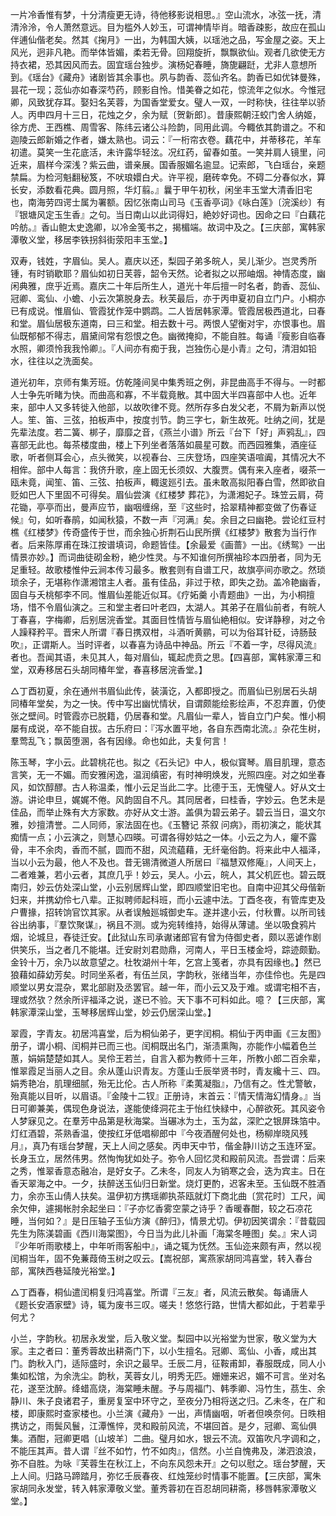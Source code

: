 <!-- { "loadSidebar": true } -->
一片冷香惟有梦，十分清瘦更无诗，待他移影说相思。』空山流水，冰弦一抚，清清泠泠，令人萧然意远。目为槛外人妙玉，可谓神情毕肖。暗香疎影，故应在孤山伴逋仙偕老矣。然其《掬月》一出，为韩国大姨，以瑶池之品，写金屋之姿。天上风光，迥非凡艳。而举体皆媚，柔若无骨。回翔旋折，飘飘欲仙。观者几欲使无方持衣裙，恐其因风而去。固宜瑶台独步。演杨妃春睡，旖旎翩跹，尤非人意想所到。《瑶台》《藏舟》诸剧皆其余事也。夙与韵香、蕊仙齐名。韵香已如优钵曼殊，昙花一现；蕊仙亦如春深芍药，顾影自怜。惜美眷之如花，惊流年之似水。今惟冠卿，风致犹存耳。娶妇名芙蓉，为国香堂爱女。璧人一双，一时称快，往往举以骄人。丙申四月十三日，花烛之夕，余为赋〔贺新郎〕。昔康熙朝汪蛟门舍人纳姬，徐方虎、王西樵、周雪客、陈纬云诸公斗险韵，同用此调。今輙依其韵谱之。不和迦陵云郎新婚之作者，嫌太熟也。词云：『一桁帘衣卷。藕花中，并蒂移花，羊车初遣。莫笑一生花底活，未许露华轻泫。况红药，留春如茧。一笑并肩人镜里，问近来，眉样今深浅？紫云曲，谱亲展。国香服媚名逾显。记索郎，飞白瑶台，亲题禁扁。为检河魁翻秘笈，不吠琅嬛白犬。许平视，磨砖幸免。不碍二分春似水，算长安，添数看花典。圆月照，华灯翦。』曩于甲午初秋，闲坐丰玉堂大清香旧宅也，南海劳四谔士属为署额。因忆张南山司马《玉香亭词》《咏白莲》〔浣溪纱〕有『银塘风定玉生香』之句。当日南山以此词得妇，絶妙好词也。因命之曰『白藕花吟舫。』香山鲍太史逸卿，以冷金笺书之，揭楣端。故词中及之。【三庆部，寓韩家潭敬义堂，移居李铁拐斜街荥阳丰玉堂。】

双寿，钱姓，字眉仙。吴人。嘉庆以还，梨园子弟多皖人，吴儿渐少。岂灵秀所锺，有时销歇耶？眉仙如初日芙蓉，韶令天然。论者拟之以邢岫烟。神情态度，幽闲典雅，庶乎近焉。嘉庆二十年后所生人，道光十年后擅一时名者，韵香、蕊仙、冠卿、鸾仙、小蟾、小云次第脱身去。秋芙最后，亦于丙申夏初自立门户。小桐亦已有成说。惟眉仙、管霞犹作笼中鹦鹉。二人皆居韩家潭。管霞居极西道北，曰春和堂。眉仙居极东道南，曰三和堂。相去数十弓。两恨人望衡对宇，亦恨事也。眉仙既郁郁不得志，眉黛间常有怨恨之色。幽微掩抑，不能自胜。每诵『瘦影自临春水照，卿须怜我我怜卿』。『人间亦有痴于我，岂独伤心是小青』之句，清泪如铅水，往往以之洗面矣。

道光初年，京师有集芳班。仿乾隆间吴中集秀班之例，非昆曲高手不得与。一时都人士争先听睹为快。而曲高和寡，不半载竟散。其中固大半四喜部中人也。近年来，部中人又多转徙入他部，以故吹律不竞。然所存多白发父老，不屑为新声以悦人。笙、笛、三弦，拍板声中，按度刌节。韵三字七，新生故死。吐纳之间，犹是先辈法度。若二簧、梆子，靡靡之音，《燕兰小谱》所云『台下「好」声鸦乱』，四喜部无此也。每茶楼度曲，楼上下列坐者落落如晨星可数。而西园雅集，酒座征歌，听者侧耳会心，点头微笑，以视春台、三庆登场，四座笑语喧阗，其情况大不相侔。部中人每言：我侪升歌，座上固无长须奴、大腹贾。偶有来入座者，啜茶一瓯未竟，闻笙、笛、三弦、拍板声，輙逡廵引去。虽未敢高拟阳春白雪，然即欲自贬如巴人下里固不可得矣。眉仙尝演《红楼梦 葬花》，为潇湘妃子。珠笠云肩，荷花锄，亭亭而出，曼声应节，幽咽缠绵，至『这些时，拾翠精神都变做了伤春证候』句，如听春鹃，如闻秋猿，不数一声『河满』矣。余目之曰幽艳。尝论红豆村樵《红楼梦》传奇盛传于世，而余独心折荆石山民所撰《红楼梦》散套为当行作者。后来陈厚甫在珠江按谱填词，命题皆佳。【余最爱《画蔷》一出。《绣鸳》一出情景亦妙。】而词曲徒砌金粉，絶少性灵。与不知谁何所撰袖珍本四册者，同为无足重轻。故歌楼惟仲云涧本传习最多。散套则有自谱工尺，故旗亭间亦歌之。然琐琐余子，无堪称作潇湘馆主人者。虽有佳品，非过于秾，即失之劲。盖冷艳幽香，固自与夭桃郁李不同。惟眉仙差能近似耳。《疗妬羹 小青题曲》一出，为小桐擅场，惜不令眉仙演之。三和堂主者曰叶老四，太湖人。其弟子在眉仙前者，有皖人丁春喜，字梅卿，后别居浣香堂。其面目性情皆与眉仙絶相似。安详静穆，对之令人躁释矜平。晋宋人所谓『春日携双柑，斗酒听黄鹂，可以为俗耳针砭，诗肠鼓吹』，正谓斯人。当时评者，以春喜为诗品中神品。所云『不着一字，尽得风流』者也。吾闻其语，未见其人，每对眉仙，辄起虎贲之思。【四喜部，寓韩家潭三和堂，双寿移居石头胡同椿年堂，春喜移居浣香堂。】

△丁酉初夏，余在通州书眉仙此传，装潢讫，入都即授之。而眉仙已别居石头胡同椿年堂矣，为之一快。传中写出幽忧情状，自谓颇能绘影绘声，不忍弃置，仍使张之壁间。时管霞亦已脱籍，仍居春和堂。凡眉仙一辈人，皆自立门户矣。惟小桐屡有成说，卒不能自拔。古乐府曰：『泻水置平地，各自东西南北流。』杂花生树，羣莺乱飞；飘茵堕溷，各有因缘。命也如此，夫复何言！

陈玉琴，字小云。此碧桃花也。拟之《石头记》中人，极似寳琴。眉目肌理，意态言笑，无一不媚。而安雅闲逸，温润缜密，有时神明焕发，光照四座。对之如坐春风，如饮醇醪。古人称温柔，惟小云足当此二字。比德于玉，无愧璧人。好从文士游。讲论申旦，娓娓不倦。风韵固自不凡。其同居者，曰桂香，字妙云。色艺未是佳品，而举止殊有大方家数。亦好从文士游。盖俱为碧云弟子。碧云当日，温文尔雅，妙擅清誉。二人同师，家法固在也。《玉簪记 茶叙 问病》，雨初演之，能状其痴情一点；小云演之，则慧心四暎。可谓各得妙姑之一体。小云之为人，癯不露骨，丰不余肉，香而不腻，圆而不甜，风流藴藉，无纤毫俗韵。将来此中人福泽，当以小云为最，他人不及也。昔无锡清微道人所居曰『福慧双修庵』，人间天上，二者难兼，若小云者，其庶几乎！妙云，吴人。小云，皖人，其父机匠也。碧云既南归，妙云仿处深山堂，小云别居辉山堂，即四顺堂旧宅也。自南中迎其父母偕新妇来，并携幼伶七八辈。正拟聘师起科班，而小云遽中法。丁酉冬夜，有管库吏及户曹掾，招转饷官饮其家。从者误触廵城御史车。遂并逮小云，付秋曹。以所司钱谷出纳事，『羣饮聚谋』，祸且不测。或为宛转维持，始得从薄谴。坐以吸食鸦片烟，论城旦，舂徒迁安。【此狱山东司承谳诸郎官有曾为侍御史者，颇以恶谑作剧供笑乐，当之者几不能堪。迁安尉刘君勋鼎，河南人，平日玉楼金埒，踪迹颇勤。金铃十万，余乃以故意望之。杜牧湖州十年，乞宫上笺者，亦具有因缘也。】然已狼藉如薛幼芳矣。时同坐系者，有伍兰凤，字韵秋，张绪当年，亦佳伶也。先是四顺堂以男女混杂，累北部尉及丞罢官。越一年，而小云又及于难。或谓宅相不吉，理或然欤？然余所评福泽之说，遂已不验。天下事不可料如此。噫？【三庆部，寓韩家潭深山堂，玉琴移居辉山堂，妙云仍居深山堂。】

翠霞，字青友。初居鸿喜堂，后为桐仙弟子，更字闰桐。桐仙于丙申画《三友图》册子，谓小桐、闰桐并已而三也。闰桐既出名门，渐渍熏陶，亦能作小幅着色兰蕙，娟娟楚楚如其人。吴伶王若兰，自言入都为教师十三年，所教小郎二百余辈，惟翠霞足当丽人之目。余从蓬山识青友。方蓬山壬辰举贤书时，青友纔十三、四。娟秀艳冶，肌理细腻，殆无比伦。古人所称『柔荑凝脂』，乃信有之。性尤警敏，殆真能以目听，以眉语。『金陵十二钗』正册诗，末首云：『情天情海幻情身。』当日可卿兼美，偶现色身说法，遂能使绛洞花主于怡红快緑中，心醉欲死。其风姿令人梦寐见之。在羣芳中品第是秋海棠。当碾冰为土，玉为盆，深贮之银屏珠箔中。灯红酒碧，茶熟香温，使按红牙低唱柳郎中『今夜酒醒何处也，杨柳岸晓风残月』，真乃有瑶台梦醒，天上人间之感矣。丙申天中节，偕金静川访之玉连环室。长身玉立，居然伟男。然恂恂犹如处子。弥令人回忆灵和殿前风流。吾尝谓：后来之秀，惟翠香意态融冶，是好女子。乙未冬，同友人为销寒之会，迭为宾主。日在香天翠海之中。一夕，扶醉送玉仙归日新堂。烧灯更酌，迟客未至。玉仙既不胜酒力，余亦玉山倩人扶矣。温伊初方携瑶卿执茶瓯就灯下商北曲〔赏花时〕工尺，闻余欠伸，遽揭帐肘余起坐曰：『子亦忆香雾空蒙之诗乎？香暖春酣，较之石凉花睡，当何如？』是日压轴子玉仙方演《醉归》，情景尤切。伊初因笑谓余：『昔载园先生为陈渼碧画《西川海棠图》，今日当为此儿补画「海棠冬睡图」矣。』宋人词『少年听雨歌楼上，中年听雨客船中』，诵之辄为怃然。玉仙迩来颇有声，然以视闰桐当年，固不免蒹葭倚玉树之叹云。【嵩祝部，寓燕家胡同鸿喜堂，转入春台部，寓陕西巷延陵光裕堂。】

△丁酉春，桐仙遣闰桐复归鸿喜堂。所谓『三友』者，风流云散矣。每诵唐人《题长安酒家壁》诗，辄为废书三叹。嗟夫！悠悠行路，世情大都如此，于若辈乎何尤？

小兰，字韵秋。初居永发堂，后入敬义堂。梨园中以光裕堂为世家，敬义堂为大家。主之者曰：董秀蓉故出耕斋门下，以小生擅名。冠卿、鸾仙、小香，咸出其门。韵秋入门，适际盛时，余识之最早。壬辰二月，征鞍甫卸，春服既成，同人小集如松馆，为余洗尘。韵秋，芙蓉女儿，明秀无匹。姗姗来迟，媚不可言。坐对名花，遂至沈醉。绛蜡高烧，海棠睡未醒。予与周福门、韩季卿、冯竹生，茘生、余静川、朱子良诸君子，重房复室中环守之，至夜分乃相将送之归。乙未冬，在广和楼，即康熙时查家楼也。小兰演《藏舟》一出，声情幽咽，听者但唤奈何。日昳相携访之，雨鬓风鬟，江潭憔悴，灵和殿前风流，不堪回首。是夕，冠卿、鸾仙俱集。酒酣，冠卿更唱〔山坡羊〕二曲。璧月如水，银云不流。双笛吹凡字调和之，不能压其声。昔人谓『丝不如竹，竹不如肉』，信然。小兰自愧弗及，涕泗浪浪，弥不自胜。为咏『芙蓉生在秋江上，不向东风怨未开』之句以慰之。瑶台梦醒，天上人间。归路马蹄踏月，弥忆壬辰春夜、红烛笼纱时情事不能置。【三庆部，寓朱家胡同永发堂，转入韩家潭敬义堂。董秀蓉初在百忍胡同耕斋，移唇韩家潭敬义堂。】

